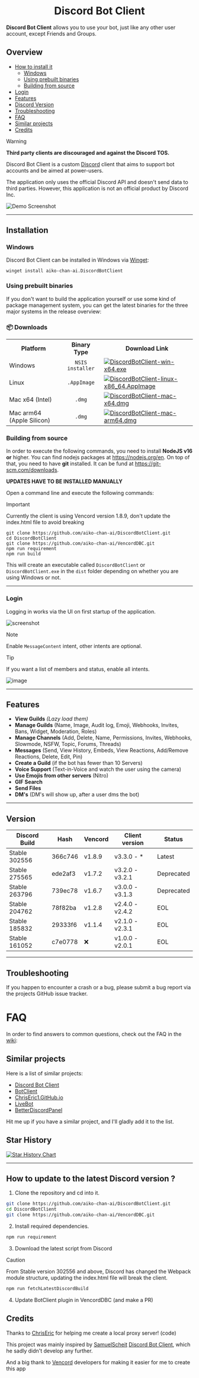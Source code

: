 <h1 align="center">Discord Bot Client</h1>

**Discord Bot Client** allows you to use your bot, just like any other user account, except Friends and Groups. 

## Overview

- [How to install it](#installation)
  - [Windows](#windows)
  - [Using prebuilt binaries](#using-prebuilt-binaries)
  - [Building from source](#building-from-source)
- [Login](#login)
- [Features](#features)
- [Discord Version](#version)
- [Troubleshooting](#troubleshooting)
- [FAQ](#faq)
- [Similar projects](#similar-projects)
- [Credits](#credits)

> [!WARNING]
> **Third party clients are discouraged and against the Discord TOS.**

Discord Bot Client is a custom [Discord](https://discord.com/app) client that aims to
support bot accounts and be aimed at power-users.


The application only uses the official Discord API and doesn't send data to
third parties. However, this application is not an official product by
Discord Inc.

![Demo Screenshot](https://i.imgur.com/LXCQQZC.png)

---

## Installation

### Windows

Discord Bot Client can be installed in Windows via [Winget](https://learn.microsoft.com/en-us/windows/package-manager/):
```
winget install aiko-chan-ai.DiscordBotClient
```

### Using prebuilt binaries

If you don't want to build the application yourself or use some kind of
package management system, you can get the latest binaries for the three
major systems in the release overview:

### 📦 Downloads

<table>
  <tr>
    <th>
      Platform
    </th>
    <th>
      Binary Type
    </th>
    <th>
      Download Link
    </th>
  </tr>
  <tr> 
    <td>
      Windows
    </td>
    <td align="center">
      <code>NSIS installer</code>
    </td>
    <td>
      <a href="https://github.com/aiko-chan-ai/DiscordBotClient/releases/latest/download/DiscordBotClient-win-x64.exe">
        <img alt="DiscordBotClient-win-x64.exe" src="https://img.shields.io/github/downloads/aiko-chan-ai/DiscordBotClient/latest/DiscordBotClient-win-x64.exe?style=for-the-badge&logo=windows&color=DDB6F2&logoColor=D9E0EE&labelColor=302D41"></a>
      </a>
    </td>
  </tr>
  <tr> <td>Linux</td>
    <td align="center"><code>.AppImage</code></td>
    <td>
      <a href="https://github.com/aiko-chan-ai/DiscordBotClient/releases/latest/download/DiscordBotClient-linux-x86_64.AppImage"><img alt="DiscordBotClient-linux-x86_64.AppImage" src="https://img.shields.io/github/downloads/aiko-chan-ai/DiscordBotClient/latest/DiscordBotClient-linux-x86_64.AppImage?style=for-the-badge&logo=linux&color=F5C2E7&logoColor=D9E0EE&labelColor=302D41"></a>
    </td>
  </tr>
  <tr>
    <td>Mac x64 (Intel)</td>
    <td align="center"><code>.dmg</code></td>
    <td>
      <a href="https://github.com/aiko-chan-ai/DiscordBotClient/releases/latest/download/DiscordBotClient-mac-x64.dmg"><img alt="DiscordBotClient-mac-x64.dmg" src="https://img.shields.io/github/downloads/aiko-chan-ai/DiscordBotClient/latest/DiscordBotClient-mac-x64.dmg?style=for-the-badge&logo=macos&color=E8A2AF&logoColor=D9E0EE&labelColor=302D41"></a>
    </td>
    <tr>
    <td>Mac arm64 (Apple Silicon)</td>
    <td align="center"><code>.dmg</code></td>
    <td>
      <a href="https://github.com/aiko-chan-ai/DiscordBotClient/releases/latest/download/DiscordBotClient-mac-arm64.dmg"><img alt="DiscordBotClient-mac-arm64.dmg" src="https://img.shields.io/github/downloads/aiko-chan-ai/DiscordBotClient/latest/DiscordBotClient-mac-arm64.dmg?style=for-the-badge&logo=macos&color=E8A2AF&logoColor=D9E0EE&labelColor=302D41"></a>
    </td>
  </table>

### Building from source

In order to execute the following commands, you need to install **NodeJS v16 or**
higher. You can find nodejs packages at https://nodejs.org/en.
On top of that, you need to have **git** installed. It can be fund at
https://git-scm.com/downloads.


**UPDATES HAVE TO BE INSTALLED MANUALLY**

Open a command line and execute the following commands:
> [!IMPORTANT]
> Currently the client is using Vencord version 1.8.9, don't update the index.html file to avoid breaking
```shell
git clone https://github.com/aiko-chan-ai/DiscordBotClient.git
cd DiscordBotClient
git clone https://github.com/aiko-chan-ai/VencordDBC.git
npm run requirement
npm run build
```

This will create an executable called `DiscordBotClient` or `DiscordBotClient.exe` in the `dist` folder depending on whether you are using Windows or not.

---

### Login

Logging in works via the UI on first startup of the application.

![screenshot](https://i.imgur.com/ZGLE2Z8.png)

> [!NOTE]
> Enable `MessageContent` intent, other intents are optional.

> [!TIP]
> If you want a list of members and status, enable all intents.

![image](https://i.imgur.com/VENMB1U.png)

---

## Features

- **View Guilds** *(Lazy load them)*
- **Manage Guilds** (Name, Image, Audit log, Emoji, Webhooks, Invites, Bans, Widget, Moderation, Roles)
- **Manage Channels** (Add, Delete, Name, Permissions, Invites, Webhooks, Slowmode, NSFW, Topic, Forums, Threads)
- **Messages** (Send, View History, Embeds, View Reactions, Add/Remove Reactions, Delete, Edit, Pin)
- **Create a Guild** (if the bot has fewer than 10 Servers)
- **Voice Support** (Text-in-Voice and watch the user using the camera)
- **Use Emojis from other servers** (Nitro)
- **GIF Search**
- **Send Files**
- **DM's** (DM's will show up, after a user dms the bot)

---

## Version

| Discord Build | Hash | Vencord | Client version | Status |
| --- | --- | --- | --- | --- |
| Stable 302556 | 366c746 | v1.8.9 | v3.3.0 - * | Latest |
| Stable 275565 | ede2af3 | v1.7.2 | v3.2.0 - v3.2.1 | Deprecated |
| Stable 263796 | 739ec78 | v1.6.7 | v3.0.0 - v3.1.3 | Deprecated |
| Stable 204762 | 78f82ba | v1.2.8 | v2.4.0 - v2.4.2 | EOL |
| Stable 185832 | 29333f6 | v1.1.4 | v2.1.0 - v2.3.1 | EOL |
| Stable 161052 | c7e0778 | ❌ | v1.0.0 - v2.0.1 | EOL |



---

## Troubleshooting

If you happen to encounter a crash or a bug, please submit a bug report via
the projects GitHub issue tracker.

# FAQ

In order to find answers to common questions, check out the FAQ in the [wiki](https://github.com/aiko-chan-ai/DiscordBotClient/issues/8):

## Similar projects

Here is a list of similar projects:

- [Discord Bot Client](https://github.com/SamuelScheit/discord-bot-client)
- [BotClient](https://github.com/DarkGuy10/BotClient)
- [ChrisEric1.GitHub.io](https://github.com/ChrisEric1/ChrisEric1.GitHub.io)
- [LiveBot](https://github.com/SebOuellette/LiveBot)
- [BetterDiscordPanel](https://github.com/SanjaySunil/BetterDiscordPanel)

Hit me up if you have a similar project, and I'll gladly add it to the list.

## Star History

[![Star History Chart](https://api.star-history.com/svg?repos=aiko-chan-ai/DiscordBotClient&type=Date)](https://star-history.com/#aiko-chan-ai/DiscordBotClient&Date)

---

## How to update to the latest Discord version ?

1. Clone the repository and cd into it.

```sh
git clone https://github.com/aiko-chan-ai/DiscordBotClient.git
cd DiscordBotClient
git clone https://github.com/aiko-chan-ai/VencordDBC.git
```

2. Install required dependencies.
```sh
npm run requirement
```

3. Download the latest script from Discord
> [!CAUTION]
> From Stable version 302556 and above, Discord has changed the Webpack module structure, updating the index.html file will break the client.
```sh
npm run fetchLatestDiscordBuild
```

4. Update BotClient plugin in VencordDBC (and make a PR)

## Credits

Thanks to [ChrisEric](https://github.com/CE1CECL) for helping me create a local proxy server! (code)

This project was mainly inspired by [SamuelScheit](https://github.com/SamuelScheit)
[Discord Bot Client](https://github.com/SamuelScheit/discord-bot-client), which he sadly didn't
develop any further.

And a big thank to [Vencord](https://github.com/Vendicated/Vencord) developers for making it easier for me to create this app